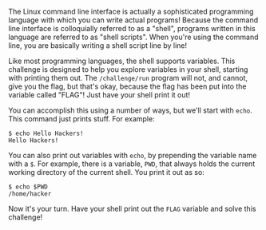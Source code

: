 The Linux command line interface is actually a sophisticated programming language with which you can write actual programs!
Because the command line interface is colloquially referred to as a "shell", programs written in this language are referred to as "shell scripts".
When you're using the command line, you are basically writing a shell script line by line!

Like most programming languages, the shell supports variables.
This challenge is designed to help you explore variables in your shell, starting with printing them out.
The `/challenge/run` program will not, and cannot, give you the flag, but that's okay, because the flag has been put into the variable called "FLAG"!
Just have your shell print it out!

You can accomplish this using a number of ways, but we'll start with `echo`.
This command just prints stuff.
For example:

```
$ echo Hello Hackers!
Hello Hackers!
```

You can also print out variables with `echo`, by prepending the variable name with a `$`.
For example, there is a variable, `PWD`, that always holds the current working directory of the current shell.
You print it out as so:

```
$ echo $PWD
/home/hacker
```

Now it's your turn.
Have your shell print out the `FLAG` variable and solve this challenge!
